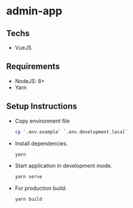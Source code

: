 # admin-app

## Techs

* VueJS

## Requirements

* NodeJS: 8+
* Yarn

## Setup Instructions

* Copy environment file

  ```bash
  cp `.env.example` `.env.development.local`
  ```

* Install dependencies.

  ```bash
  yarn
  ```

* Start application in development mode.

  ```bash
  yarn serve
  ```

* For production build:

  ```bash
  yarn build
  ```
